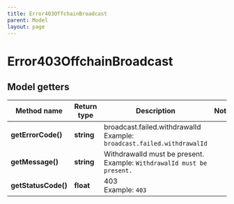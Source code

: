 ```yaml
---
title: Error403OffchainBroadcast
parent: Model
layout: page
---
```


# Error403OffchainBroadcast

## Model getters

Method name | Return type | Description | Notes
------------ | ------------- | ------------- | -------------
**getErrorCode()** | **string** | broadcast.failed.withdrawalId <br>Example: `broadcast.failed.withdrawalId` |
**getMessage()** | **string** | WithdrawalId must be present. <br>Example: `WithdrawalId must be present.` |
**getStatusCode()** | **float** | 403 <br>Example: `403` |

